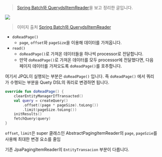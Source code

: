 > [Spring Batch와 QuerydslItemReader](https://github.com/jojoldu/spring-batch-querydsl/blob/master/posts/querydsl-reader/README.md)을 보고 정리한 글입니다.

![](https://github.com/jojoldu/spring-batch-querydsl/raw/master/posts/querydsl-reader/images/chunk.png)
> 이미지 출처 [Spring Batch와 QuerydslItemReader](https://github.com/jojoldu/spring-batch-querydsl/tree/master/posts/querydsl-reader)

* `doReadPage()`
    * `page`, `offset`와 `pageSize`을 이용해 데이터를 가져옵니다.
* `read()`
    * `doReadPage()`로 가져온 데이터들을 하나씩 processor로 전달합니다.
    * 만약 `doReadPage()`로 가져온 데이터를 모두 processor에 전달했다면, 다음 페이지 데이터를 가져오도록 `doReadPage()`를 호추합니다.

여기서 JPQL이 실행되는 부분은 `doReadPage()` 입니다. 죽 `doReadPage()` 에서 쿼리가 수행되는 부분을 Quety DSL의 쿼리로 변경하면 됩니다.

```kotlin
override fun doReadPage() {
    clearEntityManagerIfTransacted()
    val query = createQuery()
        .offset((page * pageSize).toLong())
        .limit(pageSize.toLong())
    initResults()
    fetchQuery(query)
}
````

`offset`, `limit`은 super 클래스인 AbstractPagingItemReader의 `page`, `pageSzie`를 사용해 최대한 변경 요소를 줄임

기존 JpaPagingItemReader의 `EntityTransacion` 부분이 다릅니다. 
